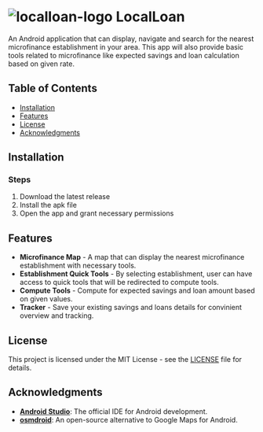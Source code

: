 
# ![localloan-logo](https://github.com/Mindkerchief/LocalLoan/assets/130748576/d42cb208-c04a-4970-98e4-26401d1d741f) LocalLoan
An Android application that can display, navigate and search for the nearest microfinance establishment in your area. This app will also provide basic tools related to microfinance like expected savings and loan calculation based on given rate.

## Table of Contents
- [Installation](#installation)
- [Features](#features)
- [License](#license)
- [Acknowledgments](#acknowledgments)

## Installation
### Steps
1. Download the latest release
2. Install the apk file
3. Open the app and grant necessary permissions

## Features
- **Microfinance Map** - A map that can display the nearest microfinance establishment with necessary tools.
- **Establishment Quick Tools** - By selecting establishment, user can have access to quick tools that will be redirected to compute tools.
- **Compute Tools** - Compute for expected savings and loan amount based on given values.
- **Tracker** - Save your existing savings and loans details for convinient overview and tracking.

## License
This project is licensed under the MIT License - see the [LICENSE](LICENSE) file for details.

## Acknowledgments
- **[Android Studio](https://developer.android.com/studio)**: The official IDE for Android development.
- **[osmdroid](https://github.com/osmdroid/osmdroid)**: An open-source alternative to Google Maps for Android.
